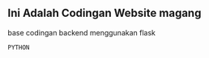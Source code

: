 ## **Ini Adalah Codingan Website magang**

base codingan backend menggunakan flask

```
PYTHON

```
